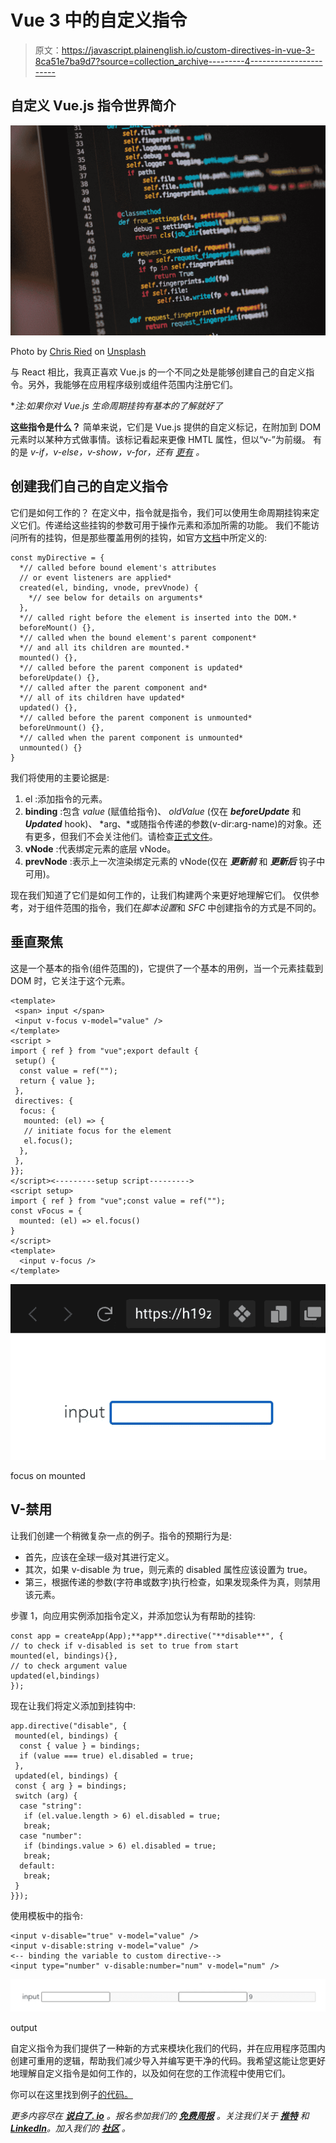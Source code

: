 # Vue 3 中的自定义指令

> 原文：<https://javascript.plainenglish.io/custom-directives-in-vue-3-8ca51e7ba9d7?source=collection_archive---------4----------------------->

## 自定义 Vue.js 指令世界简介

![](img/2f728ca4a9422189dbf2af5e88d6b780.png)

Photo by [Chris Ried](https://unsplash.com/@cdr6934?utm_source=medium&utm_medium=referral) on [Unsplash](https://unsplash.com?utm_source=medium&utm_medium=referral)

与 React 相比，我真正喜欢 Vue.js 的一个不同之处是能够创建自己的自定义指令。另外，我能够在应用程序级别或组件范围内注册它们。

**注:如果你对 Vue.js 生命周期挂钩有基本的了解就好了*

**这些指令是什么？**
简单来说，它们是 Vue.js 提供的自定义标记，在附加到 DOM 元素时以某种方式做事情。该标记看起来更像 HMTL 属性，但以“v-”为前缀。
有的是 *v-if，v-else，v-show，v-for，还有* [*更有*](https://vuejs.org/api/built-in-directives.html) *。*

## 创建我们自己的自定义指令

它们是如何工作的？
在定义中，指令就是指令，我们可以使用生命周期挂钩来定义它们。传递给这些挂钩的参数可用于操作元素和添加所需的功能。
我们不能访问所有的挂钩，但是那些覆盖用例的挂钩，如官方[文档](https://vuejs.org/guide/reusability/custom-directives.html#directive-hooks)中所定义的:

```
const myDirective = {
  *// called before bound element's attributes
  // or event listeners are applied*
  created(el, binding, vnode, prevVnode) {
    *// see below for details on arguments*
  },
  *// called right before the element is inserted into the DOM.*
  beforeMount() {},
  *// called when the bound element's parent component*
  *// and all its children are mounted.*
  mounted() {},
  *// called before the parent component is updated*
  beforeUpdate() {},
  *// called after the parent component and*
  *// all of its children have updated*
  updated() {},
  *// called before the parent component is unmounted*
  beforeUnmount() {},
  *// called when the parent component is unmounted*
  unmounted() {}
}
```

我们将使用的主要论据是:

1.  el :添加指令的元素。
2.  **binding** :包含 *value* (赋值给指令)、 *oldValue* (仅在 ***beforeUpdate*** 和 ***Updated*** hook)、 *arg、*或随指令传递的参数(v-dir:arg-name)的对象。还有更多，但我们不会关注他们。请检查[正式文件](https://vuejs.org/guide/reusability/custom-directives.html#hook-arguments)。
3.  **vNode** :代表绑定元素的底层 vNode。
4.  **prevNode** :表示上一次渲染绑定元素的 vNode(仅在 ***更新前*** 和 ***更新后*** 钩子中可用)。

现在我们知道了它们是如何工作的，让我们构建两个来更好地理解它们。
仅供参考，对于组件范围的指令，我们在*脚本设置*和 *SFC* 中创建指令的方式是不同的。

## 垂直聚焦

这是一个基本的指令(组件范围的)，它提供了一个基本的用例，当一个元素挂载到 DOM 时，它关注于这个元素。

```
<template>
 <span> input </span>
 <input v-focus v-model="value" />
</template>
<script >
import { ref } from "vue";export default {
 setup() {
  const value = ref("");
  return { value };
 },
 directives: {
  focus: {
   mounted: (el) => {
   // initiate focus for the element 
   el.focus();
  },
 },
}};
</script><---------setup script--------->
<script setup>
import { ref } from "vue";const value = ref("");
const vFocus = {
  mounted: (el) => el.focus()
}
</script>
<template>
  <input v-focus />
</template>
```

![](img/820d3542811a745fbe74caedbd83c60a.png)

focus on mounted

## **V-禁用**

让我们创建一个稍微复杂一点的例子。指令的预期行为是:

*   首先，应该在全球一级对其进行定义。
*   其次，如果 v-disable 为 true，则元素的 disabled 属性应该设置为 true。
*   第三，根据传递的参数(字符串或数字)执行检查，如果发现条件为真，则禁用该元素。

步骤 1，向应用实例添加指令定义，并添加您认为有帮助的挂钩:

```
const app = createApp(App);**app**.directive("**disable**", {
// to check if v-disabled is set to true from start
mounted(el, bindings){},
// to check argument value
updated(el,bindings)
});
```

现在让我们将定义添加到挂钩中:

```
app.directive("disable", {
 mounted(el, bindings) {
  const { value } = bindings;
  if (value === true) el.disabled = true;
 },
 updated(el, bindings) {
 const { arg } = bindings;
 switch (arg) {
  case "string":
   if (el.value.length > 6) el.disabled = true;
   break;
  case "number":
   if (bindings.value > 6) el.disabled = true;
   break;
  default:
   break;
 }
}});
```

使用模板中的指令:

```
<input v-disable="true" v-model="value" />
<input v-disable:string v-model="value" />
<-- binding the variable to custom directive-->
<input type="number" v-disable:number="num" v-model="num" />
```

![](img/b10610297303d18c8939b03ec302129d.png)

output

自定义指令为我们提供了一种新的方式来模块化我们的代码，并在应用程序范围内创建可重用的逻辑，帮助我们减少导入并编写更干净的代码。我希望这能让您更好地理解自定义指令是如何工作的，以及如何在您的工作流程中使用它们。

你可以在这里找到例子[的代码。](https://codesandbox.io/s/vue3-custom-directives-h19zec?file=/src/App.vue:70-222)

*更多内容尽在* [***说白了. io***](https://plainenglish.io/) *。报名参加我们的* [***免费周报***](http://newsletter.plainenglish.io/) *。关注我们关于* [***推特***](https://twitter.com/inPlainEngHQ) *和*[***LinkedIn***](https://www.linkedin.com/company/inplainenglish/)*。加入我们的* [***社区***](https://discord.gg/GtDtUAvyhW) *。*